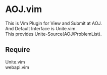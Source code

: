 # AOJ.vim

This is Vim Plugin for View and Submit at AOJ.  
And Default Interface is Unite.vim.  
This provides Unite-Source(AOJ/ProblemList).

## Require
Unite.vim  
webapi.vim

